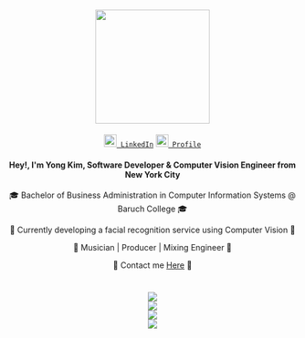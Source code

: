 <div align="center">
  <h1>
    <img src="https://art.pixilart.com/c7a0a868922157c.gif" height="200"/>
  </h1>
  <div>
    <code><a href="https://www.linkedin.com/in/yong-kim-645902178/" title="LinkedIn Profile"><img width="22" src="https://upload.wikimedia.org/wikipedia/commons/8/81/LinkedIn_icon.svg"> LinkedIn</a></code>
    <code><a href="https://yong-kim.netlify.app/" title="LinkedIn Profile"><img width="22" src="https://img.icons8.com/?size=512&id=23883&format=png"> Profile</a></code>
  </div>
  <h4>Hey!, I'm Yong Kim, Software Developer & Computer Vision Engineer from New York City</h4>
  <p>🎓 Bachelor of Business Administration in Computer Information Systems @ Baruch College 🎓</p>
  <p>🤖 Currently developing a facial recognition service using Computer Vision 🤖</p>
  <p>🎹 Musician | Producer | Mixing Engineer 🎹</p>
  <p>💬 Contact me <a href="mailto:yong.kim020901@gmail.com">Here</a> 💬</p>
  <h1/>
  <div>
    <img src="https://skillicons.dev/icons?i=ts,js,cpp,python,ruby" /><br/>
    <img src="https://skillicons.dev/icons?i=next,react,redux,html,css,rails,nodejs,scss" /><br/>
    <img src="https://skillicons.dev/icons?i=mongodb,postgresql,aws,dynamodb" /><br/>
    <img src="https://skillicons.dev/icons?i=github,figma,postman,qt,unreal" /><br/>
  </div>
</div>
